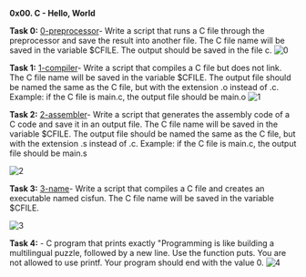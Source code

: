 **0x00. C - Hello, World**

**Task 0:** [0-preprocessor](https://github.com/Muthoni-Maryanne/alx-low_level_programming/blob/master/0x00-hello_world/0-preprocessor)- Write a script that runs a C file through the preprocessor and save the result into another file. The C file name will be saved in the variable $CFILE. The output should be saved in the file c.
![0](https://github.com/Muthoni-Maryanne/alx-low_level_programming/assets/107298263/1e26bee4-bd17-4ad5-9489-6d4b5aa368e7)

**Task 1:** [1-compiler](https://github.com/Muthoni-Maryanne/alx-low_level_programming/blob/master/0x00-hello_world/1-compiler)-  Write a script that compiles a C file but does not link. The C file name will be saved in the variable $CFILE. The output file should be named the same as the C file, but with the extension .o instead of .c.
Example: if the C file is main.c, the output file should be main.o
![1](https://github.com/Muthoni-Maryanne/alx-low_level_programming/assets/107298263/76935ac9-0e4e-443a-8e74-cfdd04345e94)

**Task 2:** [2-assembler](https://github.com/Muthoni-Maryanne/alx-low_level_programming/blob/master/0x00-hello_world/2-assembler)- Write a script that generates the assembly code of a C code and save it in an output file. The C file name will be saved in the variable $CFILE. The output file should be named the same as the C file, but with the extension .s instead of .c.
Example: if the C file is main.c, the output file should be main.s

![2](https://github.com/Muthoni-Maryanne/alx-low_level_programming/assets/107298263/d2fe52e9-9b4c-47d5-ad46-433c23ae0311)

**Task 3:** [3-name](https://github.com/Muthoni-Maryanne/alx-low_level_programming/blob/master/0x00-hello_world/3-name)- Write a script that compiles a C file and creates an executable named cisfun. The C file name will be saved in the variable $CFILE.

![3](https://github.com/Muthoni-Maryanne/alx-low_level_programming/assets/107298263/3fc4ffff-037b-401e-ac18-889a263710a8)

**Task 4:** []()- C program that prints exactly "Programming is like building a multilingual puzzle, followed by a new line. Use the function puts. You are not allowed to use printf. Your program should end with the value 0.
![4](https://github.com/Muthoni-Maryanne/alx-low_level_programming/assets/107298263/5463bd49-ae7d-4a8b-8bcf-7656ef94abd9)

